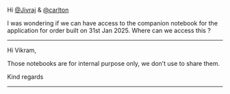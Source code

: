 Hi [@Jivraj](/u/jivraj) & [@carlton](/u/carlton)

I was wondering if we can have access to the companion notebook for the
application for order built on 31st Jan 2025. Where can we access this ?



---

Hi Vikram,

Those notebooks are for internal purpose only, we don’t use to share them.

Kind regards



---

